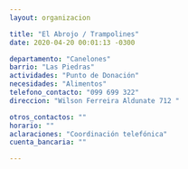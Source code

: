 ```yaml
---
layout: organizacion

title: "El Abrojo / Trampolines"
date: 2020-04-20 00:01:13 -0300

departamento: "Canelones"
barrio: "Las Piedras"
actividades: "Punto de Donación"
necesidades: "Alimentos"
telefono_contacto: "099 699 322"
direccion: "Wilson Ferreira Aldunate 712 "

otros_contactos: ""
horario: ""
aclaraciones: "Coordinación telefónica"
cuenta_bancaria: ""

---
```

